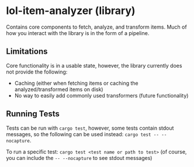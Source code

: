 # lol-item-analyzer (library)

Contains core components to fetch, analyze, and transform items. Much of how you interact with the
library is in the form of a pipeline.

## Limitations

Core functionality is in a usable state, however, the library currently does not provide the following:
- Caching (either when fetching items or caching the analyzed/transformed items on disk)
- No way to easily add commonly used transformers (future functionality)

## Running Tests

Tests can be run with `cargo test`, however, some tests contain stdout messages, so the following can
be used instead: `cargo test -- --nocapture`.

To run a specific test: `cargo test <test name or path to test>` (of course, you can include the
`-- --nocapture` to see stdout messages)
